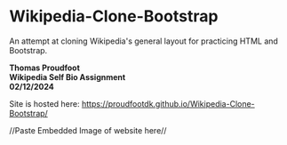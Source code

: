 # Wikipedia-Clone-Bootstrap
 An attempt at cloning Wikipedia's general layout for practicing HTML and Bootstrap.

<b>Thomas Proudfoot\
Wikipedia Self Bio Assignment\
02/12/2024</b>

Site is hosted here: https://proudfootdk.github.io/Wikipedia-Clone-Bootstrap/

//Paste Embedded Image of website here//